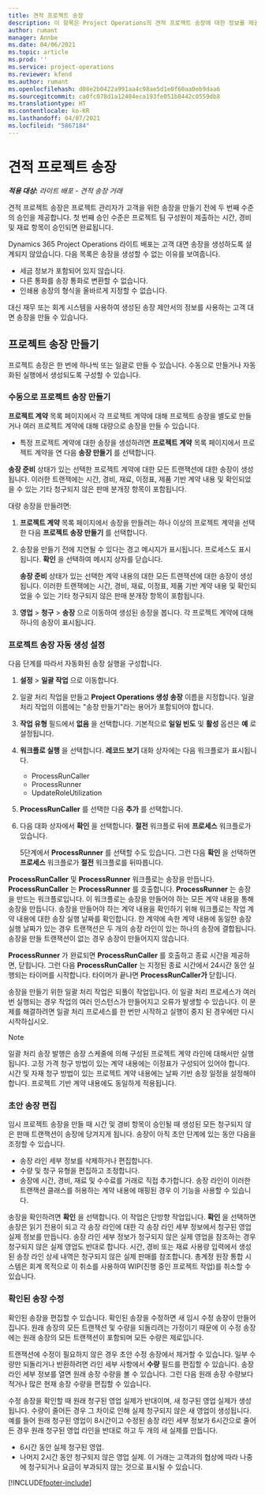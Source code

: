 ```yaml
---
title: 견적 프로젝트 송장
description: 이 항목은 Project Operations의 견적 프로젝트 송장에 대한 정보를 제공합니다.
author: rumant
manager: Annbe
ms.date: 04/06/2021
ms.topic: article
ms.prod: ''
ms.service: project-operations
ms.reviewer: kfend
ms.author: rumant
ms.openlocfilehash: d08e2b0422a991aa4c98ae5d1e0f60aa0eb9daa6
ms.sourcegitcommit: ca0fc078d1a12484eca193fe051b8442c0559db8
ms.translationtype: HT
ms.contentlocale: ko-KR
ms.lasthandoff: 04/07/2021
ms.locfileid: "5867184"
---
```

# <a name="proforma-project-pnvoices"></a>견적 프로젝트 송장

_**적용 대상:** 라이트 배포 - 견적 송장 거래_

견적 프로젝트 송장은 프로젝트 관리자가 고객을 위한 송장을 만들기 전에 두 번째 수준의 승인을 제공합니다. 첫 번째 승인 수준은 프로젝트 팀 구성원이 제출하는 시간, 경비 및 재료 항목이 승인되면 완료됩니다.

Dynamics 365 Project Operations 라이트 배포는 고객 대면 송장을 생성하도록 설계되지 않았습니다. 다음 목록은 송장을 생성할 수 없는 이유를 보여줍니다.

- 세금 정보가 포함되어 있지 않습니다.
- 다른 통화를 송장 통화로 변환할 수 없습니다.
- 인쇄용 송장의 형식을 올바르게 지정할 수 없습니다.

대신 재무 또는 회계 시스템을 사용하여 생성된 송장 제안서의 정보를 사용하는 고객 대면 송장을 만들 수 있습니다.

## <a name="creating-project-invoices"></a>프로젝트 송장 만들기

프로젝트 송장은 한 번에 하나씩 또는 일괄로 만들 수 있습니다. 수동으로 만들거나 자동화된 실행에서 생성되도록 구성할 수 있습니다.

### <a name="manually-create-project-invoices"></a>수동으로 프로젝트 송장 만들기 

**프로젝트 계약** 목록 페이지에서 각 프로젝트 계약에 대해 프로젝트 송장을 별도로 만들거나 여러 프로젝트 계약에 대해 대량으로 송장을 만들 수 있습니다.

   - 특정 프로젝트 계약에 대한 송장을 생성하려면 **프로젝트 계약** 목록 페이지에서 프로젝트 계약을 연 다음 **송장 만들기** 를 선택합니다.

   **송장 준비** 상태가 있는 선택한 프로젝트 계약에 대한 모든 트랜잭션에 대한 송장이 생성됩니다. 이러한 트랜잭에는 시간, 경비, 재료, 이정표, 제품 기반 계약 내용 및 확인되었을 수 있는 기타 청구되지 않은 판매 분개장 항목이 포함됩니다.

대량 송장을 만들려면:

1. **프로젝트 계약** 목록 페이지에서 송장을 만들려는 하나 이상의 프로젝트 계약을 선택한 다음 **프로젝트 송장 만들기** 를 선택합니다.
2. 송장을 만들기 전에 지연될 수 있다는 경고 메시지가 표시됩니다. 프로세스도 표시됩니다. **확인** 을 선택하여 메시지 상자를 닫습니다.

   **송장 준비** 상태가 있는 선택한 계약 내용의 대한 모든 트랜잭션에 대한 송장이 생성됩니다. 이러한 트랜잭에는 시간, 경비, 재료, 이정표, 제품 기반 계약 내용 및 확인되었을 수 있는 기타 청구되지 않은 판매 분개장 항목이 포함됩니다.

3. **영업** \> **청구** \> **송장** 으로 이동하여 생성된 송장을 봅니다. 각 프로젝트 계약에 대해 하나의 송장이 표시됩니다.

### <a name="set-up-automated-creation-of-project-invoices"></a>프로젝트 송장 자동 생성 설정 

다음 단계를 따라서 자동화된 송장 실행을 구성합니다.

1. **설정** \> **일괄 작업** 으로 이동합니다.
2. 일괄 처리 작업을 만들고 **Project Operations 생성 송장** 이름을 지정합니다. 일괄 처리 작업의 이름에는 "송장 만들기"라는 용어가 포함되어야 합니다.
3. **작업 유형** 필드에서 **없음** 을 선택합니다. 기본적으로 **일일 빈도** 및 **활성** 옵션은 **예** 로 설정됩니다.
4. **워크플로 실행** 을 선택합니다. **레코드 보기** 대화 상자에는 다음 워크플로가 표시됩니다.

    - ProcessRunCaller
    - ProcessRunner
    - UpdateRoleUtilization

5. **ProcessRunCaller** 를 선택한 다음 **추가** 를 선택합니다.
6. 다음 대화 상자에서 **확인** 을 선택합니다. **절전** 워크플로 뒤에 **프로세스** 워크플로가 있습니다.

    5단계에서 **ProcessRunner** 를 선택할 수도 있습니다. 그런 다음 **확인** 을 선택하면 **프로세스** 워크플로가 **절전** 워크플로를 뒤따릅니다.

**ProcessRunCaller** 및 **ProcessRunner** 워크플로는 송장을 만듭니다. **ProcessRunCaller** 는 **ProcessRunner** 를 호출합니다. **ProcessRunner** 는 송장을 만드는 워크플로입니다. 이 워크플로는 송장을 만들어야 하는 모든 계약 내용을 통해 송장을 만듭니다. 송장을 만들어야 하는 계약 내용을 확인하기 위해 워크플로는 작업 계약 내용에 대한 송장 실행 날짜를 확인합니다. 한 계약에 속한 계약 내용에 동일한 송장 실행 날짜가 있는 경우 트랜잭션은 두 개의 송장 라인이 있는 하나의 송장에 결합됩니다. 송장을 만들 트랜잭션이 없는 경우 송장이 만들어지지 않습니다.

**ProcessRunner** 가 완료되면 **ProcessRunCaller** 를 호출하고 종료 시간을 제공하면, 닫힙니다. 그런 다음 **ProcessRunCaller** 는 지정된 종료 시간에서 24시간 동안 실행되는 타이머를 시작합니다. 타이머가 끝나면 **ProcessRunCaller가** 닫힙니다.

송장을 만들기 위한 일괄 처리 작업은 되풀이 작업입니다. 이 일괄 처리 프로세스가 여러 번 실행되는 경우 작업의 여러 인스턴스가 만들어지고 오류가 발생할 수 있습니다. 이 문제를 해결하려면 일괄 처리 프로세스를 한 번만 시작하고 실행이 중지 된 경우에만 다시 시작하십시오.

> [!NOTE]
> 일괄 처리 송장 발행은 송장 스케줄에 의해 구성된 프로젝트 계약 라인에 대해서만 실행됩니다. 고정 가격 청구 방법이 있는 계약 내용에는 이정표가 구성되어 있어야 합니다. 시간 및 자재 청구 방법이 있는 프로젝트 계약 내용에는 날짜 기반 송장 일정을 설정해야 합니다. 프로젝트 기반 계약 내용에도 동일하게 적용됩니다.      
 
### <a name="edit-a-draft-invoice"></a>초안 송장 편집

임시 프로젝트 송장을 만들 때 시간 및 경비 항목이 승인될 때 생성된 모든 청구되지 않은 판매 트랜잭션이 송장에 당겨지게 됩니다. 송장이 아직 초안 단계에 있는 동안 다음을 조정할 수 있습니다.

- 송장 라인 세부 정보를 삭제하거나 편집합니다.
- 수량 및 청구 유형을 편집하고 조정합니다.
- 송장에 시간, 경비, 재료 및 수수료를 거래로 직접 추가합니다. 송장 라인이 이러한 트랜잭션 클래스를 허용하는 계약 내용에 매핑된 경우 이 기능을 사용할 수 있습니다.

송장을 확인하려면 **확인** 을 선택합니다. 이 작업은 단방향 작업입니다. **확인** 을 선택하면 송장은 읽기 전용이 되고 각 송장 라인에 대한 각 송장 라인 세부 정보에서 청구된 영업 실제 정보를 만듭니다. 송장 라인 세부 정보가 청구되지 않은 실제 영업을 참조하는 경우 청구되지 않은 실제 영업도 반대로 합니다. 시간, 경비 또는 재료 사용량 입력에서 생성된 송장 라인 상세 내역은 청구되지 않은 실제 판매를 참조합니다. 총계정 원장 통합 시스템은 회계 목적으로 이 취소를 사용하여 WIP(진행 중인 프로젝트 작업)를 취소할 수 있습니다.

### <a name="correct-a-confirmed-invoice"></a>확인된 송장 수정

확인된 송장을 편집할 수 있습니다. 확인된 송장을 수정하면 새 임시 수정 송장이 만들어집니다. 원래 송장의 모든 트랜잭션 및 수량을 되돌리려는 가정이기 때문에 이 수정 송장에는 원래 송장의 모든 트랜잭션이 포함되며 모든 수량은 제로입니다.

트랜잭션에 수정이 필요하지 않은 경우 초안 수정 송장에서 제거할 수 있습니다. 일부 수량만 되돌리거나 반환하려면 라인 세부 사항에서 **수량** 필드를 편집할 수 있습니다. 송장 라인 세부 정보를 열면 원래 송장 수량을 볼 수 있습니다. 그런 다음 원래 송장 수량보다 적거나 많은 현재 송장 수량을 편집할 수 있습니다.

수정 송장을 확인할 때 원래 청구된 영업 실제가 반대이며, 새 청구된 영업 실제가 생성됩니다. 수량이 줄어든 경우 그 차이로 인해 실제 청구되지 않은 새 영업이 생성됩니다. 예를 들어 원래 청구된 영업이 8시간이고 수정된 송장 라인 세부 정보가 6시간으로 줄어든 경우 원래 청구된 영업 라인을 반대로 하고 두 개의 새 실제를 만듭니다.

- 6시간 동안 실제 청구된 영업.
- 나머지 2시간 동안 청구되지 않은 영업 실제. 이 거래는 고객과의 협상에 따라 나중에 청구되거나 요금이 부과되지 않는 것으로 표시될 수 있습니다.



[!INCLUDE[footer-include](../../includes/footer-banner.md)]
